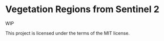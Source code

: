 # Vegetation Regions from Sentinel 2
WIP

This project is licensed under the terms of the MIT license.